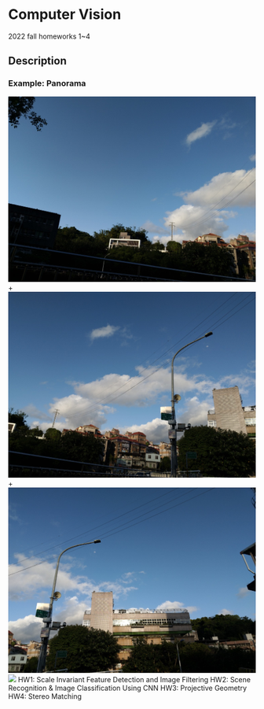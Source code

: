 # Computer Vision
2022 fall homeworks 1~4

## Description
### Example: Panorama
![](./hw3/resource/frame1.jpg)+![](./hw3/resource/frame2.jpg)+![](./hw3/resource/frame3.jpg)
![](./hw3/src/output3.jpg)
HW1: Scale Invariant Feature Detection and Image Filtering
HW2: Scene Recognition & Image Classification Using CNN
HW3: Projective Geometry
HW4: Stereo Matching

